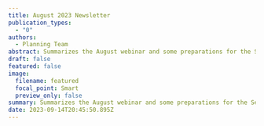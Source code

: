 ```yaml
---
title: August 2023 Newsletter
publication_types:
  - "0"
authors:
  - Planning Team
abstract: Summarizes the August webinar and some preparations for the September summit.
draft: false
featured: false
image:
  filename: featured
  focal_point: Smart
  preview_only: false
summary: Summarizes the August webinar and some preparations for the September summit.
date: 2023-09-14T20:45:50.895Z
---
```

